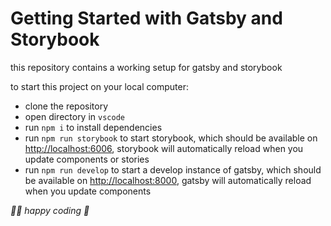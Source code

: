 # Getting Started with Gatsby and Storybook

this repository contains a working setup for gatsby and storybook

to start this project on your local computer:

* clone the repository
* open directory in `vscode`
* run `npm i` to install dependencies
* run `npm run storybook` to start storybook, which should be available on [http://localhost:6006](http://localhost:6006), storybook will automatically reload when you update components or stories
* run `npm run develop` to start a develop instance of gatsby, which should be available on [http://localhost:8000](http://localhost:8000), gatsby will automatically reload when you update components

*👨‍💻 happy coding 🎉*